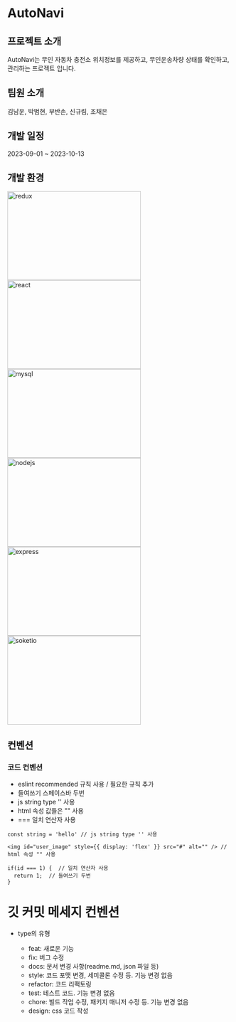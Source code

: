 # AutoNavi

## 프로젝트 소개
AutoNavi는 무인 자동차 충전소 위치정보를 제공하고, 무인운송차량 상태를 확인하고, 관리하는  프로젝트 입니다.

## 팀원 소개
김남운, 박범현, 부반손, 신규림, 조채은

## 개발 일정
2023-09-01 ~ 2023-10-13

## 개발 환경

<img src = 'https://github.com/knu9910/AutoNavi/assets/59068144/7b5e3714-2722-400c-a1e2-10a149afd592' alt="redux" width=300, height=200 />
<img src = 'https://github.com/knu9910/AutoNavi/assets/59068144/bf8cf872-9e44-4bd3-acab-92ac5fad2970' alt="react" width=300, height=200 />
<img src = 'https://github.com/knu9910/AutoNavi/assets/59068144/00fe32f2-2a61-49ba-bde0-23f55d53087b' alt="mysql" width=300, height=200 />
<img src = 'https://github.com/knu9910/AutoNavi/assets/59068144/82b21cd2-08c3-4063-ad35-5c24502648bf' alt="nodejs" width=300, height=200 />
<img src = 'https://github.com/knu9910/AutoNavi/assets/59068144/8c8368ab-be35-4234-bfd8-9ea511927e37' alt="express" width=300, height=200 />
<img src = 'https://github.com/knu9910/AutoNavi/assets/59068144/9bdf02b5-3c02-4836-846c-9495838e3700' alt="soketio" width=300, height=200 />

## 컨벤션
### 코드 컨벤션
- eslint recommended 규칙 사용 / 필요한 규칙 추가
- 들여쓰기 스페이스바 두번
- js string type '' 사용
- html 속성 값들은 "" 사용
- === 일치 연산자 사용
  
```
const string = 'hello' // js string type '' 사용

<img id="user_image" style={{ display: 'flex' }} src="#" alt="" /> // html 속성 "" 사용

if(id === 1) {  // 일치 연산자 사용
  return 1;  // 들여쓰기 두번 
}

```
# 깃 커밋 메세지 컨벤션
- type의 유형

  - feat: 새로운 기능
  - fix: 버그 수정
  - docs: 문서 변경 사항(readme.md, json 파일 등)
  - style: 코드 포맷 변경, 세미콜론 수정 등. 기능 변경 없음
  - refactor: 코드 리팩토링 
  - test: 테스트 코드. 기능 변경 없음
  - chore: 빌드 작업 수정, 패키지 매니저 수정 등. 기능 변경 없음
  - design: css 코드 작성
 



